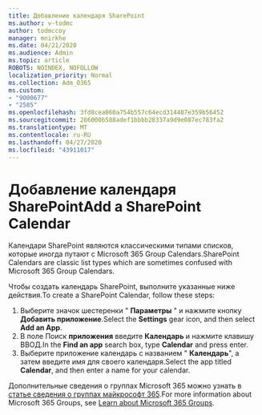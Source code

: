 ```yaml
---
title: Добавление календаря SharePoint
ms.author: v-todmc
author: todmccoy
manager: mnirkhe
ms.date: 04/21/2020
ms.audience: Admin
ms.topic: article
ROBOTS: NOINDEX, NOFOLLOW
localization_priority: Normal
ms.collection: Adm_O365
ms.custom:
- "9000677"
- "2585"
ms.openlocfilehash: 3fd8cea060a754b557c64ecd314487e359b56452
ms.sourcegitcommit: 286000b588adef1bbbb28337a9d9e087ec783fa2
ms.translationtype: MT
ms.contentlocale: ru-RU
ms.lasthandoff: 04/27/2020
ms.locfileid: "43911017"
---
```

# <a name="add-a-sharepoint-calendar"></a><span data-ttu-id="2b229-102">Добавление календаря SharePoint</span><span class="sxs-lookup"><span data-stu-id="2b229-102">Add a SharePoint Calendar</span></span>

<span data-ttu-id="2b229-103">Календари SharePoint являются классическими типами списков, которые иногда путают с Microsoft 365 Group Calendars.</span><span class="sxs-lookup"><span data-stu-id="2b229-103">SharePoint Calendars are classic list types which are sometimes confused with Microsoft 365 Group Calendars.</span></span>
 
<span data-ttu-id="2b229-104">Чтобы создать календарь SharePoint, выполните указанные ниже действия.</span><span class="sxs-lookup"><span data-stu-id="2b229-104">To create a SharePoint Calendar, follow these steps:</span></span>
 
1.  <span data-ttu-id="2b229-105">Выберите значок шестеренки " **Параметры** " и нажмите кнопку **Добавить приложение**.</span><span class="sxs-lookup"><span data-stu-id="2b229-105">Select the **Settings** gear icon, and then select **Add an App**.</span></span>
2.  <span data-ttu-id="2b229-106">В поле Поиск **приложения** введите **Календарь** и нажмите клавишу ВВОД.</span><span class="sxs-lookup"><span data-stu-id="2b229-106">In the **Find an app** search box, type **Calendar** and press enter.</span></span>
3.  <span data-ttu-id="2b229-107">Выберите приложение календарь с названием " **Календарь**", а затем введите имя для своего календаря.</span><span class="sxs-lookup"><span data-stu-id="2b229-107">Select the app titled **Calendar**, and then enter a name for your calendar.</span></span>

<span data-ttu-id="2b229-108">Дополнительные сведения о группах Microsoft 365 можно узнать в [статье сведения о группах майкрософт 365](https://support.office.com/article/Learn-about-Office-365-groups-b565caa1-5c40-40ef-9915-60fdb2d97fa2).</span><span class="sxs-lookup"><span data-stu-id="2b229-108">For more information about Microsoft 365 Groups, see [Learn about Microsoft 365 Groups](https://support.office.com/article/Learn-about-Office-365-groups-b565caa1-5c40-40ef-9915-60fdb2d97fa2).</span></span>

